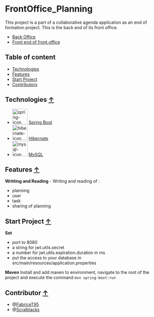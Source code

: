 # FrontOffice_Planning

This project is a part of a collaborative agenda application as an end of formation project. This is the back end of its front office.

  * [Back Office](https://github.com/Scralblacks/Back_Office_Fil_Rouge)
  * [Front end of front office](https://github.com/Scralblacks/FrontOffice_planning_FrontEnd)
  
## Table of content

  * [Technologies](#technologies-)
  * [Features](#features-)
  * [Start Project](#start-project-)
  * [Contributors](#contributor-)
  
## Technologies [↑](#frontoffice_planning)

  * <img width=50px src="https://blog.talanlabs.com/microservices-partie-4-spring-boot/cover.png" alt="spring-icon"> [Spring Boot](https://spring.io/projects/spring-boot)
  * <img width=50px src="https://cdn.freebiesupply.com/logos/large/2x/hibernate-logo-png-transparent.png" alt="hibernate-icon"> [Hibernate](https://hibernate.org/)
  * <img width=50px src="https://cdn-icons-png.flaticon.com/512/5968/5968313.png" alt="mysql-icon"> [MySQL](https://www.mysql.com/)

## Features [↑](#frontoffice_planning)

**Writting and Reading** - Writing and reading of :
  * planning
  * user
  * task
  * sharing of planning
  
## Start Project [↑](#frontoffice_planning)

  **Set** 
   * port to 8080
   * a string for jwt.utils.secret
   * a number for jwt.utils.expiration.duration in ms
   * put the access to your database  in src/main/resources/application.properties
  
  **Maven**
   Install and add maven to environment, navigate to the root of the project and execute the command `mvn spring-boot:run`

## Contributor [↑](#frontoffice_planning)

* @[FabriceT95](https://github.com/FabriceT95)
* @[Scralblacks](https://github.com/Scralblacks)
